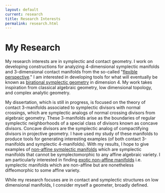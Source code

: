 ```yaml
---
layout: default
current: research
title: Research Interests
permalink: research.html
---
```

<div class="special jumbotron">
  <div class="container">
<h1>My Research</h1>
<p> My research interests are in symplectic and contact geometry. I work on developing constructions for analyzing 4-dimensional symplectic manifolds and 3-dimensional contact manifolds from the so-called "<a href="https://link.springer.com/chapter/10.1007/978-3-030-13609-3_13">flexible perspective</a>." I am interested in developing tools for what will eventually be known as <u>birational symplectic geometry</u> in dimension 4. My work takes inspiration from classical algebraic geometry, low dimensional topology, and complex analytic geometry. 

<p> My dissertation, which is still in progress, is focused on the theory of contact 3-manifolds associated to symplectic divisors with normal crossings, which are symplectic analogs of normal crossing divisors from algebraic geometry. These 3-manifolds arise as the boundaries of regular symplectic neighborhoods of a special class of divisors known as concave divisors. Concave divisors are the symplectic analog of compactifying divisors in projective geometry. I have used my 
study of these manifolds to produce tools for generating interesting examples (of both contact 3-manifolds and symplectic 4-manifolds). With my results, 
I hope to give examples of <u>non-affine symplectic manifolds</u> which are symplectic manifolds that cannot be symplectomorphic to any affine algebraic variety. I am particularly interested in finding <u>exotic non-affine manifolds</u> i.e. symplectic manifolds which are non-affine but are nonetheless diffeomorphic to some affine variety.

<p> While my research focuses are in contact and symplectic structures on low dimensional manifolds, I consider myself a geometer, broadly defined. 